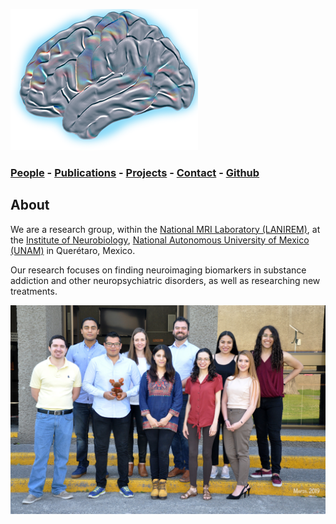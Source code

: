 ![GarzaLab](logo_garzalab2.png)

### [People](people.md) - [Publications](pub.md) - [Projects](proj1.md) - [Contact](contact.md) - [Github](https://github.com/garzalab)


## About

We are a research group, within the [National MRI Laboratory (LANIREM)](http://www.lanirem.inb.unam.mx/), at the [Institute of Neurobiology](http://inb.unam.mx/index.html), [National Autonomous University of Mexico (UNAM)](https://www.unam.mx/) in Querétaro, Mexico. 

Our research focuses on finding neuroimaging biomarkers in substance addiction and other neuropsychiatric disorders, as well as researching new treatments. 


![group photo](group3.jpg)
